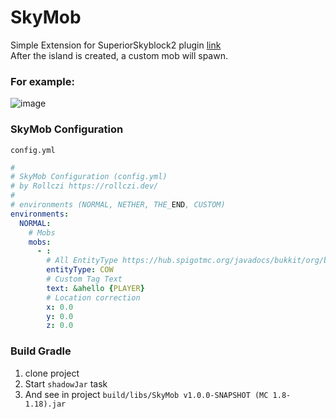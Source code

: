 # SkyMob
Simple Extension for SuperiorSkyblock2 plugin [link](https://www.spigotmc.org/resources/⚡%EF%B8%8F-superiorskyblock2-⚡%EF%B8%8F-the-best-core-on-market-⚡%EF%B8%8F-1-18-support.87411/)  
After the island is created, a custom mob will spawn.

### For example:
![image](https://user-images.githubusercontent.com/49173834/150680087-571e11a1-6371-4083-8da9-9e49545f93e3.png)

### SkyMob Configuration
`config.yml`
```yml
# 
# SkyMob Configuration (config.yml)
# by Rollczi https://rollczi.dev/
# 
# environments (NORMAL, NETHER, THE_END, CUSTOM)
environments:
  NORMAL:
    # Mobs
    mobs:
      - :
        # All EntityType https://hub.spigotmc.org/javadocs/bukkit/org/bukkit/entity/EntityType.html
        entityType: COW
        # Custom Tag Text
        text: &ahello {PLAYER}
        # Location correction
        x: 0.0
        y: 0.0
        z: 0.0
```

### Build Gradle
1. clone project
2. Start `shadowJar` task  
3. And see in project `build/libs/SkyMob v1.0.0-SNAPSHOT (MC 1.8-1.18).jar`
